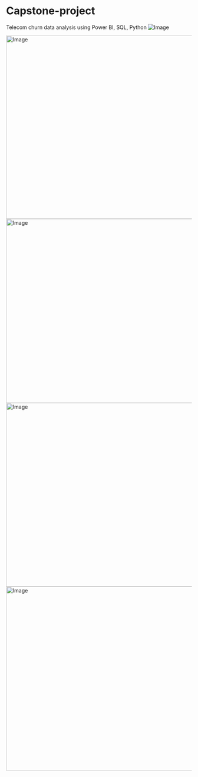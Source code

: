 # Capstone-project
Telecom churn data analysis using Power BI, SQL, Python
![Image](https://github.com/user-attachments/assets/43ab8e48-3455-4aa1-887b-0077cca01f42)


<img width="878" height="496" alt="Image" src="https://github.com/user-attachments/assets/2825a0db-c63c-44db-94f8-99bfbe1d952c" />
<img width="871" height="498" alt="Image" src="https://github.com/user-attachments/assets/5c94839c-c379-46d5-920f-50c9967cd19e" />
<img width="914" height="497" alt="Image" src="https://github.com/user-attachments/assets/92c48526-2af5-4d47-8038-1d00109ec065" />
<img width="873" height="498" alt="Image" src="https://github.com/user-attachments/assets/5b319400-f867-4205-b5fd-333ef0c66fb1" />
